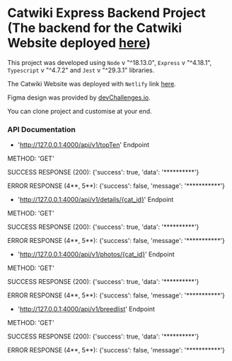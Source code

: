 # Catwiki Express Backend Project (The backend for the Catwiki Website deployed [here](https://catwiki-adeoluwa.netlify.app/))

This project was developed using `Node` v "^18.13.0", `Express` v "^4.18.1", `Typescript` v "^4.7.2" and `Jest` v "^29.3.1" libraries.

The Catwiki Website was deployed with `Netlify` link [here](https://catwiki-adeoluwa.netlify.app/).

Figma design was provided by [devChallenges.io](https://devchallenges.io/).

You can clone project and customise at your end.

### API Documentation

- 'http://127.0.0.1:4000/api/v1/topTen' Endpoint

METHOD: 'GET'

SUCCESS RESPONSE (200): {'success': true, 'data': '**********'}

ERROR RESPONSE (4**, 5**): {'success': false, 'message': '***********'}


- 'http://127.0.0.1:4000/api/v1/details/{cat_id}' Endpoint

METHOD: 'GET'

SUCCESS RESPONSE (200): {'success': true, 'data': '**********'}

ERROR RESPONSE (4**, 5**): {'success': false, 'message': '***********'}


- 'http://127.0.0.1:4000/api/v1/photos/{cat_id}' Endpoint

METHOD: 'GET'

SUCCESS RESPONSE (200): {'success': true, 'data': '**********'}

ERROR RESPONSE (4**, 5**): {'success': false, 'message': '***********'}

- 'http://127.0.0.1:4000/api/v1/breedlist' Endpoint

METHOD: 'GET'

SUCCESS RESPONSE (200): {'success': true, 'data': '**********'}

ERROR RESPONSE (4**, 5**): {'success': false, 'message': '***********'}
